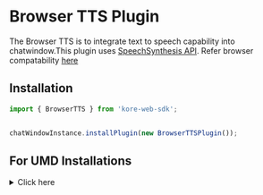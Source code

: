 # Browser TTS Plugin

The Browser TTS is to integrate text to speech capability into chatwindow.This plugin uses [SpeechSynthesis API](https://developer.mozilla.org/en-US/docs/Web/API/SpeechSynthesis).
Refer browser compatability [here](https://developer.mozilla.org/en-US/docs/Web/API/SpeechSynthesis#browser_compatibility)  

## Installation

```js
import { BrowserTTS } from 'kore-web-sdk';


chatWindowInstance.installPlugin(new BrowserTTSPlugin());
```

## For UMD Installations
<details>

 <summary>Click here</summary>
	<br>
  
  1. Include BrowserTTS_umd.ts in index.html

```js
<script  src="PATH_TO_FILE/BrowserTTS_umd.ts"></script>

```
2. Get plugin reference

```js
 var BrowserTTSPlugin=BrowserTTSPluginSDK.BrowserTTS;
```
3. Install plugin

```js
 chatWindowInstance.installPlugin(new BrowserTTSPlugin());
```
  
 </details>
